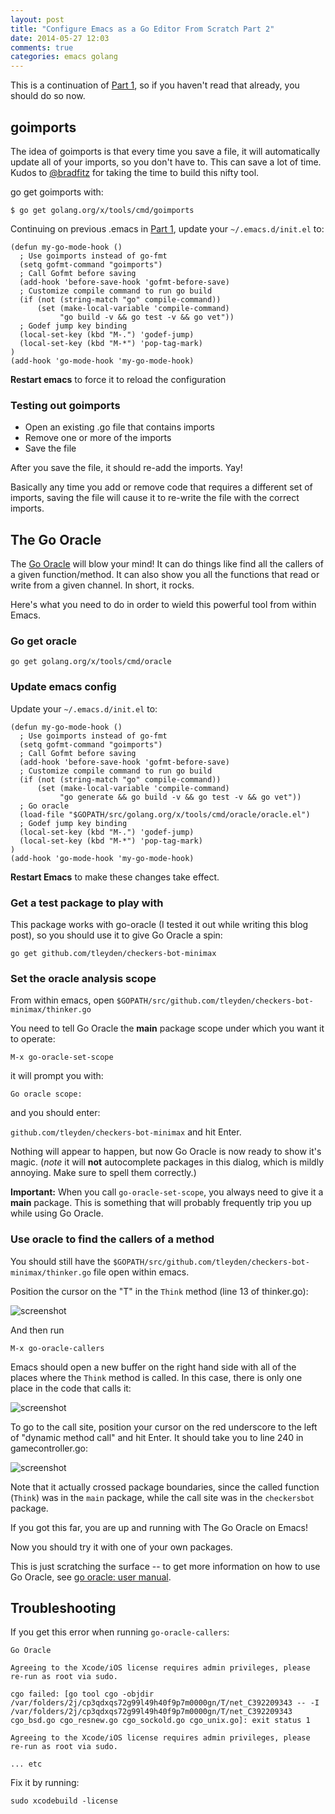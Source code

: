 ```yaml
---
layout: post
title: "Configure Emacs as a Go Editor From Scratch Part 2"
date: 2014-05-27 12:03
comments: true
categories: emacs golang
---
```


This is a continuation of [Part 1](http://tleyden.github.io/blog/2014/05/22/configure-emacs-as-a-go-editor-from-scratch/), so if you haven't read that already, you should do so now.

## goimports

The idea of goimports is that every time you save a file, it will automatically update all of your imports, so you don't have to.  This can save a lot of time.  Kudos to [@bradfitz](https://twitter.com/bradfitz) for taking the time to build this nifty tool.

go get goimports with:

```
$ go get golang.org/x/tools/cmd/goimports
```

Continuing on previous .emacs in [Part 1](http://tleyden.github.io/blog/2014/05/22/configure-emacs-as-a-go-editor-from-scratch/), update your `~/.emacs.d/init.el` to:

```
(defun my-go-mode-hook ()
  ; Use goimports instead of go-fmt
  (setq gofmt-command "goimports")
  ; Call Gofmt before saving
  (add-hook 'before-save-hook 'gofmt-before-save)
  ; Customize compile command to run go build
  (if (not (string-match "go" compile-command))
      (set (make-local-variable 'compile-command)
           "go build -v && go test -v && go vet"))
  ; Godef jump key binding
  (local-set-key (kbd "M-.") 'godef-jump)
  (local-set-key (kbd "M-*") 'pop-tag-mark)
)
(add-hook 'go-mode-hook 'my-go-mode-hook)
```

**Restart emacs** to force it to reload the configuration

### Testing out goimports

* Open an existing .go file that contains imports
* Remove one or more of the imports
* Save the file

After you save the file, it should re-add the imports.  Yay!  

Basically any time you add or remove code that requires a different set of imports, saving the file will cause it to re-write the file with the correct imports.

## The Go Oracle 

The [Go Oracle](https://docs.google.com/document/d/1SLk36YRjjMgKqe490mSRzOPYEDe0Y_WQNRv-EiFYUyw/view) will blow your mind!  It can do things like find all the callers of a given function/method.  It can also show you all the functions that read or write from a given channel.  In short, it rocks.

Here's what you need to do in order to wield this powerful tool from within Emacs.

### Go get oracle

```
go get golang.org/x/tools/cmd/oracle
```

### Update emacs config

Update your `~/.emacs.d/init.el` to:

```
(defun my-go-mode-hook ()
  ; Use goimports instead of go-fmt
  (setq gofmt-command "goimports")
  ; Call Gofmt before saving
  (add-hook 'before-save-hook 'gofmt-before-save)
  ; Customize compile command to run go build
  (if (not (string-match "go" compile-command))
      (set (make-local-variable 'compile-command)
           "go generate && go build -v && go test -v && go vet"))
  ; Go oracle
  (load-file "$GOPATH/src/golang.org/x/tools/cmd/oracle/oracle.el")
  ; Godef jump key binding
  (local-set-key (kbd "M-.") 'godef-jump)
  (local-set-key (kbd "M-*") 'pop-tag-mark)
)
(add-hook 'go-mode-hook 'my-go-mode-hook)
```

**Restart Emacs** to make these changes take effect.

### Get a test package to play with

This package works with go-oracle (I tested it out while writing this blog post), so you should use it to give Go Oracle a spin:

```
go get github.com/tleyden/checkers-bot-minimax
```

### Set the oracle analysis scope

From within emacs, open `$GOPATH/src/github.com/tleyden/checkers-bot-minimax/thinker.go`

You need to tell Go Oracle the **main** package scope under which you want it to operate:

`M-x go-oracle-set-scope`

it will prompt you with:

`Go oracle scope:`

and you should enter:

`github.com/tleyden/checkers-bot-minimax` and hit Enter.

Nothing will appear to happen, but now Go Oracle is now ready to show it's magic.  (*note* it will **not** autocomplete packages in this dialog, which is mildly annoying.  Make sure to spell them correctly.)

**Important:** When you call `go-oracle-set-scope`, you always need to give it a **main** package.  This is something that will probably frequently trip you up while using Go Oracle.

### Use oracle to find the callers of a method

You should still have the `$GOPATH/src/github.com/tleyden/checkers-bot-minimax/thinker.go` file open within emacs.

Position the cursor on the "T" in the `Think` method (line 13 of thinker.go):

![screenshot](http://tleyden-misc.s3.amazonaws.com/blog_images/Emacs_go_oracle_0)

And then run

```
M-x go-oracle-callers
```

Emacs should open a new buffer on the right hand side with all of the places where the `Think` method is called.  In this case, there is only one place in the code that calls it:

![screenshot](http://tleyden-misc.s3.amazonaws.com/blog_images/Emacs_go_oracle)

To go to the call site, position your cursor on the red underscore to the left of "dynamic method call" and hit Enter.  It should take you to line 240 in gamecontroller.go:

![screenshot](http://tleyden-misc.s3.amazonaws.com/blog_images/Emacs_go_oracle2)

Note that it actually crossed package boundaries, since the called function (`Think`) was in the `main` package, while the call site was in the `checkersbot` package.

If you got this far, you are up and running with The Go Oracle on Emacs!  

Now you should try it with one of your own packages.

This is just scratching the surface -- to get more information on how to use Go Oracle, see [go oracle: user manual](https://docs.google.com/document/d/1SLk36YRjjMgKqe490mSRzOPYEDe0Y_WQNRv-EiFYUyw/view).

## Troubleshooting

If you get this error when running `go-oracle-callers`:

```
Go Oracle

Agreeing to the Xcode/iOS license requires admin privileges, please re-run as root via sudo.

cgo failed: [go tool cgo -objdir /var/folders/2j/cp3qdxqs72g99l49h40f9p7m0000gn/T/net_C392209343 -- -I /var/folders/2j/cp3qdxqs72g99l49h40f9p7m0000gn/T/net_C392209343 cgo_bsd.go cgo_resnew.go cgo_sockold.go cgo_unix.go]: exit status 1

Agreeing to the Xcode/iOS license requires admin privileges, please re-run as root via sudo.

... etc

```

Fix it by running:

```
sudo xcodebuild -license
```